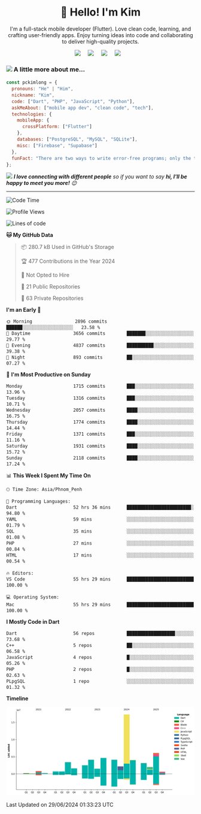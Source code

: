 <h1 align="center">👋 Hello! I'm Kim</h1>

<p align="center">
   I'm a full-stack mobile developer (Flutter). Love clean code, learning, and crafting user-friendly apps. Enjoy turning ideas into code and collaborating to deliver high-quality projects.
</p>

<p align="center">
  <a href="mailto:pochkimlong88@gmail.com"><img src="https://img.shields.io/badge/gmail-%23D14836.svg?&style=for-the-badge&logo=gmail&logoColor=white" /></a>&nbsp;&nbsp;&nbsp;&nbsp;
  <a href="https://t.me/pochkimlong/"><img src="https://img.shields.io/badge/telegram-%230077B5.svg?&style=for-the-badge&logo=telegram&logoColor=white" /></a>&nbsp;&nbsp;&nbsp;&nbsp;
  <a href="https://www.youtube.com/@PochKimlong/"><img src="https://img.shields.io/badge/youtube-%23dc2743.svg?&style=for-the-badge&logo=youtube&logoColor=white" /></a>&nbsp;&nbsp;&nbsp;&nbsp;
  <a href="https://www.tiktok.com/@pckimlong/"><img src="https://img.shields.io/badge/tiktok-%23000000.svg?&style=for-the-badge&logo=tiktok&logoColor=white" /></a>&nbsp;&nbsp;&nbsp;&nbsp;
</p>

### <img src="https://media.giphy.com/media/VgCDAzcKvsR6OM0uWg/giphy.gif" width="50"> A little more about me...  

```javascript
const pckimlong = {
  pronouns: "He" | "Him",
  nickname: "Kim",
  code: ["Dart", "PHP", "JavaScript", "Python"],
  askMeAbout: ["mobile app dev", "clean code", "tech"],
  technologies: {
    mobileApp: {
      crossPlatform: ["Flutter"]
    },
    databases: ["PostgreSQL", "MySQL", "SQLite"],
    misc: ["Firebase", "Supabase"]
  },
  funFact: "There are two ways to write error-free programs; only the third one works."
};
```

<img src="https://media.giphy.com/media/LnQjpWaON8nhr21vNW/giphy.gif" width="60"> <em><b>I love connecting with different people</b> so if you want to say <b>hi, I'll be happy to meet you more!</b> 😊</em>

---

<!--START_SECTION:waka-->
![Code Time](http://img.shields.io/badge/Code%20Time-132%20hrs%2047%20mins-blue)

![Profile Views](http://img.shields.io/badge/Profile%20Views-104-blue)

![Lines of code](https://img.shields.io/badge/From%20Hello%20World%20I%27ve%20Written-22.4%20million%20lines%20of%20code-blue)

**🐱 My GitHub Data** 

> 📦 280.7 kB Used in GitHub's Storage 
 > 
> 🏆 477 Contributions in the Year 2024
 > 
> 🚫 Not Opted to Hire
 > 
> 📜 21 Public Repositories 
 > 
> 🔑 63 Private Repositories 
 > 
**I'm an Early 🐤** 

```text
🌞 Morning                2896 commits        ██████░░░░░░░░░░░░░░░░░░░   23.58 % 
🌆 Daytime                3656 commits        ███████░░░░░░░░░░░░░░░░░░   29.77 % 
🌃 Evening                4837 commits        ██████████░░░░░░░░░░░░░░░   39.38 % 
🌙 Night                  893 commits         ██░░░░░░░░░░░░░░░░░░░░░░░   07.27 % 
```
📅 **I'm Most Productive on Sunday** 

```text
Monday                   1715 commits        ███░░░░░░░░░░░░░░░░░░░░░░   13.96 % 
Tuesday                  1316 commits        ███░░░░░░░░░░░░░░░░░░░░░░   10.71 % 
Wednesday                2057 commits        ████░░░░░░░░░░░░░░░░░░░░░   16.75 % 
Thursday                 1774 commits        ████░░░░░░░░░░░░░░░░░░░░░   14.44 % 
Friday                   1371 commits        ███░░░░░░░░░░░░░░░░░░░░░░   11.16 % 
Saturday                 1931 commits        ████░░░░░░░░░░░░░░░░░░░░░   15.72 % 
Sunday                   2118 commits        ████░░░░░░░░░░░░░░░░░░░░░   17.24 % 
```


📊 **This Week I Spent My Time On** 

```text
🕑︎ Time Zone: Asia/Phnom_Penh

💬 Programming Languages: 
Dart                     52 hrs 36 mins      ████████████████████████░   94.80 % 
YAML                     59 mins             ░░░░░░░░░░░░░░░░░░░░░░░░░   01.79 % 
SQL                      35 mins             ░░░░░░░░░░░░░░░░░░░░░░░░░   01.08 % 
PHP                      27 mins             ░░░░░░░░░░░░░░░░░░░░░░░░░   00.84 % 
HTML                     17 mins             ░░░░░░░░░░░░░░░░░░░░░░░░░   00.54 % 

🔥 Editors: 
VS Code                  55 hrs 29 mins      █████████████████████████   100.00 % 

💻 Operating System: 
Mac                      55 hrs 29 mins      █████████████████████████   100.00 % 
```

**I Mostly Code in Dart** 

```text
Dart                     56 repos            ██████████████████░░░░░░░   73.68 % 
C++                      5 repos             ██░░░░░░░░░░░░░░░░░░░░░░░   06.58 % 
JavaScript               4 repos             █░░░░░░░░░░░░░░░░░░░░░░░░   05.26 % 
PHP                      2 repos             █░░░░░░░░░░░░░░░░░░░░░░░░   02.63 % 
PLpgSQL                  1 repo              ░░░░░░░░░░░░░░░░░░░░░░░░░   01.32 % 
```



**Timeline**

![Lines of Code chart](https://raw.githubusercontent.com/pckimlong/pckimlong/main/assets/bar_graph.png)


 Last Updated on 29/06/2024 01:33:23 UTC
<!--END_SECTION:waka-->

<!---
PochKimlong/PochKimlong is a ✨ special ✨ repository because its `README.md` (this file) appears on your GitHub profile.
You can click the Preview link to take a look at your changes.
--->
